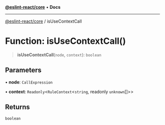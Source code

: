 [**@eslint-react/core**](../README.md) • **Docs**

***

[@eslint-react/core](../README.md) / isUseContextCall

# Function: isUseContextCall()

> **isUseContextCall**(`node`, `context`): `boolean`

## Parameters

• **node**: `CallExpression`

• **context**: `Readonly`\<`RuleContext`\<`string`, readonly `unknown`[]\>\>

## Returns

`boolean`
